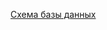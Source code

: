 [Схема базы данных](https://github.com/fpmi-tp2024/tpmp-rvn-lab5-flowers_team/blob/main/docs/dbScheme.png)
